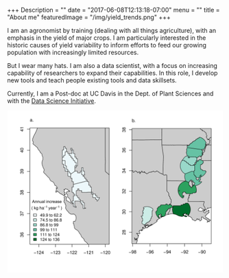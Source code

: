 +++
Description = ""
date = "2017-06-08T12:13:18-07:00"
menu = ""
title = "About me"
featuredImage = "/img/yield_trends.png"
+++


I am an agronomist by training (dealing with all things agriculture),
with an emphasis in the yield of major crops. I am particularly
interested in the historic causes of yield variability to inform
efforts to feed our growing population with increasingly limited
resources.

But I wear many hats. I am also a data scientist, with a focus on
increasing capability of researchers to expand their capabilities. In
this role, I develop new tools and teach people existing tools and
data skillsets.

Currently, I am a Post-doc at UC Davis in the Dept. of Plant
Sciences and with the [Data Science Initiative](dsi.ucdavis.edu).

![Yield map](/img/yield_trends.png)

